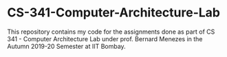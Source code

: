 # CS-341-Computer-Architecture-Lab
This repository contains my code for the assignments done as part of CS 341 - Computer Architecture Lab under prof. Bernard Menezes in the Autumn 2019-20 Semester at IIT Bombay.
